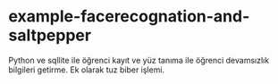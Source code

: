 # example-facerecognation-and-saltpepper
Python ve sqllite ile öğrenci kayıt ve yüz tanıma ile öğrenci devamsızlık bilgileri getirme. Ek olarak tuz biber işlemi.

